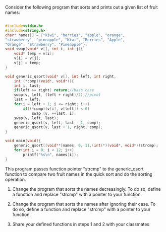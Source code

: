 Consider the following program that sorts and prints out a given list of fruit names:

```c

#include<stdio.h>
#include<string.h>
char* names[] = {"kiwi", "berries", "apple", "orange",
"strawberry", "pineapple", "Kiwi", "Berries", "Apple",
"Orange", "Strawberry", "Pineapple"};
void swap(void* v[], int i, int j){
    void* temp = v[i];
    v[i] = v[j];
    v[j] = temp;
}

void generic_qsort(void* v[], int left, int right,
    int (*comp)(void*, void*)){
    int i, last;
    if(left >= right) return;//base case
    swap(v, left, (left + right)/2);//pivot
    last = left;
    for(i = left + 1; i <= right; i++)
        if((*comp)(v[i], v[left]) < 0)
            swap (v, ++last, i);
    swap(v, left, last);
    generic_qsort(v, left, last - 1, comp);
    generic_qsort(v, last + 1, right, comp);
}

void main(void){
    generic_qsort((void**)names, 0, 11,(int(*)(void*, void*))strcmp);
    for(int i = 0; i < 12; i++)
        printf("%s\n", names[i]);
}
```
This program passes function pointer "strcmp" to the generic_qsort function to compare two fruit names in the quick sort and do the sorting operation.

1. Change the program that sorts the names decreasingly. To do so, define a function and replace "strcmp" with a pointer to your function.

2. Change the program that sorts the names after ignoring their case. To do so, define a function and replace "strcmp" with a pointer to your function.

3. Share your defined functions in steps 1 and 2 with your classmates.